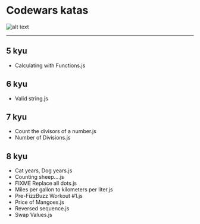 # Codewars katas

![alt text](https://www.codewars.com/users/silv999r/badges/large "Codewars")

---

## 5 kyu

- Calculating with Functions.js

## 6 kyu

- Valid string.js

## 7 kyu

- Count the divisors of a number.js
- Number of Divisions.js

## 8 kyu

- Cat years, Dog years.js
- Counting sheep....js
- FIXME Replace all dots.js
- Miles per gallon to kilometers per liter.js
- Pre-FizzBuzz Workout #1.js
- Price of Mangoes.js
- Reversed sequence.js
- Swap Values.js

